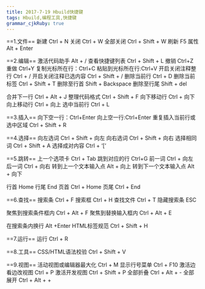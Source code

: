 ```yaml
---
title: 2017-7-19 Hbuild快捷键 
tags: Hbuild,编程工具,快捷键
grammar_cjkRuby: true
---
```

==1.文件==
新建 Ctrl + N 
关闭 Ctrl + W 
全部关闭 Ctrl + Shift + W
刷新 F5
属性 Alt + Enter

==2.编辑==
激活代码助手 Alt + / 
查看快捷键列表 Ctrl + Shift + L
撤销 Ctrl+Z
重做 Ctrl+Y
复制光标所在行：Ctrl+C
粘贴到光标所在行:Ctrl+V
开启关闭注释整行 Ctrl + / 
开启关闭注释已选内容 Ctrl + Shift + /
删除当前行 Ctrl + D 
删除当前标签 Ctrl + Shift + T 
删除至行首 Shift + Backspace 
删除至行尾 Shift + del

合并下一行 Ctrl + Alt + J 
整理代码格式 Ctrl + Shift + F 
向下移动行 Ctrl + 向下 
向上移动行 Ctrl + 向上 
选中当前行 Ctrl + L

==3.插入==
向下空一行：Ctrl+Enter
向上空一行:Ctrl+Enter
重复插入当前行或选中区域 Ctrl + Shift + R 

==4.选择==
向左选词 Ctrl + Shift + 向左 
向右选词 Ctrl + Shift + 向右 
选择相同词 Ctrl + Shift + A 
选择成对内容 Ctrl + ‘[‘

==5.跳转==
上一个选项卡 Ctrl + Tab
跳到对应的行 Ctrl+G
前一词 Ctrl + 向左 
后一词 Ctrl + 向右 
转到上一个文本输入点 Alt + 向上 
转到下一个文本输入点 Alt + 向下

行首 Home 
行尾 End 
页首 Ctrl + Home 
页尾 Ctrl + End

==6.查找== 
搜索条 Ctrl + F 
搜索框 Ctrl + H 
查找文件 Ctrl + T 
隐藏搜索条 ESC

聚焦到搜索条件框内 Ctrl + Alt + F 
聚焦到替换输入框内 Ctrl + Alt + E

在搜索条内换行 Alt +Enter 
HTML标签规范 Ctrl + Shift + H

==7.运行== 
运行 Ctrl + R

==8.工具== 
CSS/HTML语法校验 Ctrl + Shift + V

==9.视图==
活动视图或编辑器最大化 Ctrl + M 
显示行号菜单 Ctrl + F10 
激活边看边改视图 Ctrl + P 
激活开发视图 Ctrl + Shift + P 
全部折叠 Ctrl + Alt + - 
全部展开 Ctrl + Alt + +